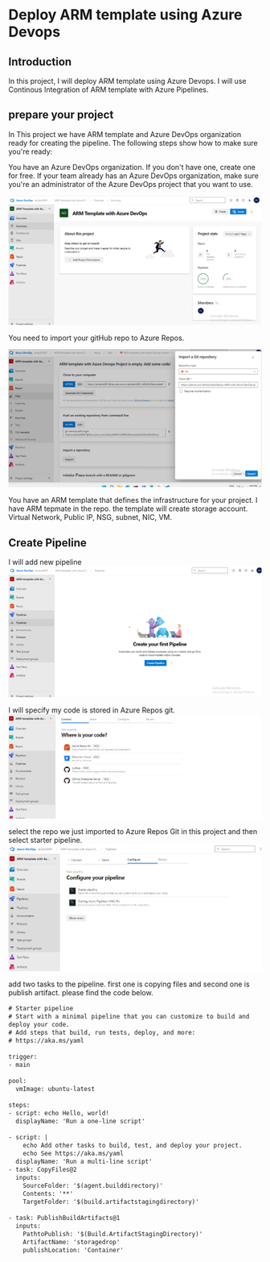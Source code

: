# Deploy ARM template using Azure Devops

## Introduction

In this project, I will deploy ARM template using Azure Devops. I will use Continous Integration of ARM template with Azure Pipelines. 

## prepare your project

In This project we have ARM template and Azure DevOps organization ready for creating the pipeline. The following steps show how to make sure you're ready:

You have an Azure DevOps organization. If you don't have one, create one for free. If your team already has an Azure DevOps organization, make sure you're an administrator of the Azure DevOps project that you want to use.

![](https://github.com/AbiVavilala/Deploy-ARM-with-Azure-DevOps/blob/main/images/ProjectPic.png)

 You need to import your gitHub  repo to Azure Repos.

![](https://github.com/AbiVavilala/Deploy-ARM-with-Azure-DevOps/blob/main/images/Importrepo.png)

You have an ARM template that defines the infrastructure for your project. I have ARM tepmate in the repo. the template will create storage account. Virtual Network, Public IP, NSG, subnet, NIC, VM.

## Create Pipeline

I will add new pipeline
![](https://github.com/AbiVavilala/Deploy-ARM-with-Azure-DevOps/blob/main/images/createpipeline.png)

I will specify my code is stored in Azure Repos git.
![](https://github.com/AbiVavilala/Deploy-ARM-with-Azure-DevOps/blob/main/images/pipelinerepo.png)

select the repo we just imported to Azure Repos Git in this project and then select starter pipeline.
![](https://github.com/AbiVavilala/Deploy-ARM-with-Azure-DevOps/blob/main/images/starterpipeline.png)

add two tasks to the pipeline. first one is copying files and second one is publish artifact. please find the code below.

```
# Starter pipeline
# Start with a minimal pipeline that you can customize to build and deploy your code.
# Add steps that build, run tests, deploy, and more:
# https://aka.ms/yaml

trigger:
- main

pool:
  vmImage: ubuntu-latest

steps:
- script: echo Hello, world!
  displayName: 'Run a one-line script'

- script: |
    echo Add other tasks to build, test, and deploy your project.
    echo See https://aka.ms/yaml
  displayName: 'Run a multi-line script'
- task: CopyFiles@2
  inputs:
    SourceFolder: '$(agent.builddirectory)'
    Contents: '**'
    TargetFolder: '$(build.artifactstagingdirectory)'

- task: PublishBuildArtifacts@1
  inputs:
    PathtoPublish: '$(Build.ArtifactStagingDirectory)'
    ArtifactName: 'storagedrop'
    publishLocation: 'Container'
```



